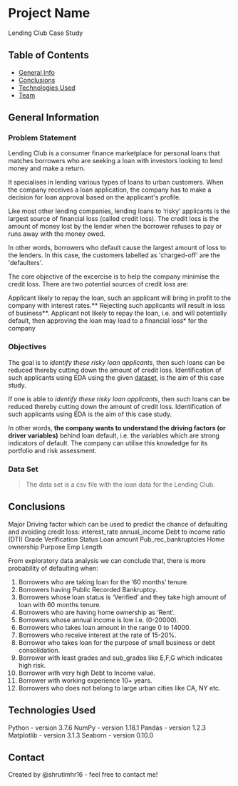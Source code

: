 # Project Name
Lending Club Case Study


## Table of Contents
* [General Info](#general-information)
* [Conclusions](#conclusions)
* [Technologies Used](#technologies-used)
* [Team](#team)

## General Information
### Problem Statement
Lending Club is a consumer finance marketplace for personal loans that matches borrowers who are seeking a loan with investors looking to lend money and make a return.

It specialises in lending various types of loans to urban customers. When the company receives a loan application, the company has to make a decision for loan approval based on the applicant's profile.

Like most other lending companies, lending loans to ‘risky’ applicants is the largest source of financial loss (called credit loss). The credit loss is the amount of money lost by the lender when the borrower refuses to pay or runs away with the money owed.

In other words, borrowers who default cause the largest amount of loss to the lenders. In this case, the customers labelled as 'charged-off' are the 'defaulters'.

The core objective of the excercise is to help the company minimise the credit loss. There are two potential sources of credit loss are:

Applicant likely to repay the loan, such an applicant will bring in profit to the company with interest rates.** Rejecting such applicants will result in loss of business**.
Applicant not likely to repay the loan, i.e. and will potentially default, then approving the loan may lead to a financial loss* for the company

### Objectives
The goal is to *identify these risky loan applicants*, then such loans can be reduced thereby cutting down the amount of credit loss. Identification of such applicants using EDA using the given [dataset](./data/loan.csv), is the aim of this case study.

If one is able to *identify these risky loan applicants*, then such loans can be reduced thereby cutting down the amount of credit loss. Identification of such applicants using EDA is the aim of this case study.

In other words, **the company wants to understand the driving factors (or driver variables)** behind loan default, i.e. the variables which are strong indicators of default.  The company can utilise this knowledge for its portfolio and risk assessment. 

### Data Set

> The data set is a csv file with the loan data for the Lending Club.

<!-- You can include any other section that is pertinent to your problem -->


<!-- You don't have to answer all the questions - just the ones relevant to your project. -->

## Conclusions
Major Driving factor which can be used to predict the chance of defaulting and avoiding credit loss:
interest_rate
annual_income
Debt to income ratio (DTI)
Grade
Verification Status
Loan amount
Pub_rec_bankruptcies
Home ownership
Purpose
Emp Length

From exploratory data analysis we can conclude that, there is more probability of defaulting when:
1. Borrowers who are taking loan for the ‘60 months’ tenure.
2. Borrowers having Public Recorded Bankruptcy.
3. Borrowers whose loan status is ‘Verified’ and they take high amount of loan with 60 months tenure.
4. Borrowers who are having home ownership as ‘Rent’.
5. Borrowers whose annual income is low i.e. (0-20000).
6. Borrowers who takes loan amount in the range 0 to 14000.
7. Borrowers who receive interest at the rate of 15-20%.
8. Borrower who takes loan for the purpose of small business or debt consolidation.
9. Borrower with least grades and sub_grades like E,F,G which indicates high risk.
10. Borrower with very high Debt to Income value.
11. Borrower with working experience 10+ years.
12. Borrowers who does not belong to large urban cities like CA, NY etc.


<!-- You don't have to answer all the questions - just the ones relevant to your project. -->


## Technologies Used
Python - version 3.7.6
NumPy - version 1.18.1
Pandas - version 1.2.3
Matplotlib - version 3.1.3
Seaborn - version 0.10.0

<!-- As the libraries versions keep on changing, it is recommended to mention the version of library used in this project -->



## Contact
Created by @shrutimhr16 - feel free to contact me!


<!-- Optional -->
<!-- ## License -->
<!-- This project is open source and available under the [... License](). -->

<!-- You don't have to include all sections - just the one's relevant to your project -->